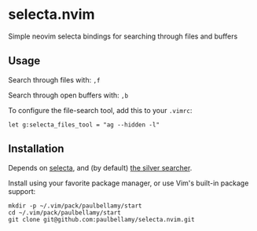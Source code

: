 # selecta.nvim

Simple neovim selecta bindings for searching through files and buffers

## Usage

Search through files with: `,f`

Search through open buffers with: `,b`

To configure the file-search tool, add this to your `.vimrc`:

```
let g:selecta_files_tool = "ag --hidden -l"
```

## Installation

Depends on [selecta](https://github.com/garybernhardt/selecta), and (by default)
[the silver searcher](https://github.com/ggreer/the_silver_searcher).

Install using your favorite package manager, or use Vim's built-in package
support:

    mkdir -p ~/.vim/pack/paulbellamy/start
    cd ~/.vim/pack/paulbellamy/start
    git clone git@github.com:paulbellamy/selecta.nvim.git
